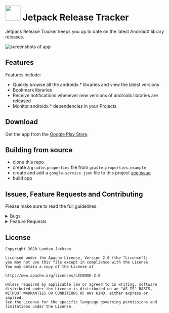 # <img src="./.github/readme-images/icon-round.png" width="48"> Jetpack Release Tracker

Jetpack Release Tracker keeps you up to date on the latest AndroidX library releases.

![screenshots of app](./.github/readme-images/3-image-banner.png)

## Features

Features include:
* Quickly browse all the androidx.* libraries and view the latest versions
* Bookmark libraries
* Receive notifications whenever new versions of androidx libraries are released
* Monitor androidx.* dependencies in your Projects

## Download
Get the app from the [Google Play Store](https://play.google.com/store/apps/details?id=name.lmj0011.jetpackreleasetracker).

## Building from source
- clone this repo
- create a `gradle.properties` file from `gradle.properties.example`
- create and add a `google-service.json` file to this project [see issue](https://github.com/lmj0011/jetpack-release-tracker/issues/5)
- build app 


## Issues, Feature Requests and Contributing

Please make sure to read the full guidelines.

<details><summary>Bugs</summary>

* Include version information
* If not latest, try updating, it may have already been solved
* Include steps to reproduce (if not obvious from description)
* Include screenshot (if needed)
* If it could be device-dependent, try reproducing on another device (if possible)
* For large logs use http://pastebin.com/ (or similar)
* Don't group unrelated requests into one issue

</details>

<details><summary>Feature Requests</summary>

* Write a detailed issue, explaining what it should do or how. Avoid writing just "like X app does"
* Include screenshot (if needed)
</details>

## License

    Copyright 2020 Landan Jackson

    Licensed under the Apache License, Version 2.0 (the "License");
    you may not use this file except in compliance with the License.
    You may obtain a copy of the License at

    http://www.apache.org/licenses/LICENSE-2.0

    Unless required by applicable law or agreed to in writing, software
    distributed under the License is distributed on an "AS IS" BASIS,
    WITHOUT WARRANTIES OR CONDITIONS OF ANY KIND, either express or implied.
    See the License for the specific language governing permissions and
    limitations under the License.
